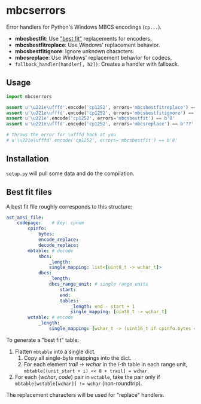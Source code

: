 mbcserrors
==========

Error handlers for Python's Windows MBCS encodings (`cp...`).

- **mbcsbestfit**: Use ["best fit"][bestfitreadme] replacements for encoders.
 - **mbcsbestfitreplace**: Use Windows' replacement behavior.
 - **mbcsbestfitignore**: Ignore unknown characters.
- **mbcsreplace**: Use Windows' replacement behavior for codecs.
- `fallback_handler(handler[, h2])`: Creates a handler with fallback.

[bestfitreadme]: http://www.unicode.org/Public/MAPPINGS/VENDORS/MICSFT/WindowsBestFit/readme.txt

Usage
-----

```Python
import mbcserrors

assert u'\u221e\ufffd'.encode('cp1252', errors='mbcsbestfitreplace') == b'8?'
assert u'\u221e\ufffd'.encode('cp1252', errors='mbcsbestfitignore') == b'8'
assert u'\u221e'.encode('cp1252', errors='mbcsbestfit') == b'8'
assert u'\u221e\ufffd'.encode('cp1252', errors='mbcsreplace') == b'??'

# throws the error for \ufffd back at you
# u'\u221e\ufffd'.encode('cp1252', errors='mbcsbestfit') == b'8'
```

Installation
------------

`setup.py` will pull some data and do the compilation.

Best fit files
--------------

A best fit file roughly corresponds to this structure:

```YAML
ast_ansi_file:
    codepage:    # key: cpnum
        cpinfo:
            bytes:
            encode_replace:
            decode_replace:
        mbtable: # decode
            sbcs:
                _length:
                single_mapping: list<[uint8_t -> wchar_t]>
            dbcs:
                _length:
                dbcs_range_unit: # single range units
                    start:
                    end:
                    tables:
                        _length: end - start + 1
                        single_mapping: [uint8_t -> wchar_t]
        wctable: # encode
            _length:
                single_mapping: [wchar_t -> (uint16_t if cpinfo.bytes == 2 else uint8_t)]
```

To generate a "best fit" table:

1.  Flatten `mbtable` into a single dict.
    1.  Copy all single-byte mappings into the dict.
    2.  For each element *trail* &rarr; *wchar* in the *i*-th table
        in each range unit, `mbtable[(unit_start + i) << 8 + trail] = wchar`.
2.  For each (*wchar*, *code*) pair in `wctable`, take the pair only if
    `mbtable[wctable[wchar]] != wchar` (non-roundtrip).

The replacement characters will be used for "replace" handlers.
